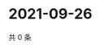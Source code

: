 # 2021-09-26

共 0 条

<!-- BEGIN WEIBO -->
<!-- 最后更新时间 Sun Sep 26 2021 04:08:30 GMT+0800 (China Standard Time) -->

<!-- END WEIBO -->
